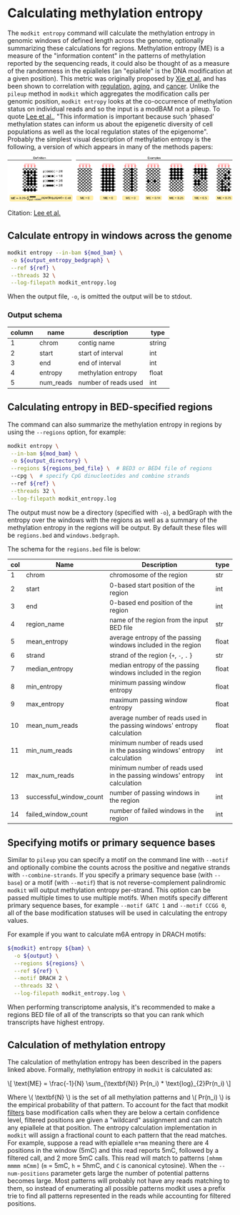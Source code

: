 # Calculating methylation entropy

The `modkit entropy` command will calculate the methylation entropy in genomic windows of defined length across the genome, optionally summarizing these calculations for regions.
Methylation entropy (ME) is a measure of the "information content" in the patterns of methylation reported by the sequencing reads, it could also be thought of as a measure of the randomness in the epialleles (an "epiallele" is the DNA modification at a given position).
This metric was originally proposed by [Xie et al.](https://academic.oup.com/nar/article/39/10/4099/1303103#82681132) and has been shown to correlation with [regulation](https://academic.oup.com/nar/article/51/5/2046/7033790), [aging](https://genomebiology.biomedcentral.com/articles/10.1186/s13059-023-02866-4), and [cancer](https://journals.sagepub.com/doi/full/10.1177/1176935119828776).
Unlike the `pileup` method in `modkit` which aggregates the modification calls per genomic position, `modkit entropy` looks at the co-occurrence of methylation status on individual reads and so the input is a modBAM not a pileup.
To quote [Lee et al.](https://doi.org/10.1371/journal.pcbi.1010946), "This information is important because such ‘phased’ methylation states can inform us about the epigenetic diversity of cell populations as well as the local regulation states of the epigenome".
Probably the simplest visual description of methylation entropy is the following, a version of which appears in many of the methods papers:

<div style="text-align: center;">

![methylation_entropy_background](./images/me.png)

</div>

Citation: [Lee et al.](https://github.com/dohlee/metheor/blob/master/img/me.png)

## Calculate entropy in windows across the genome

```bash
modkit entropy --in-bam ${mod_bam} \
 -o ${output_entropy_bedgraph} \
 --ref ${ref} \
 --threads 32 \
 --log-filepath modkit_entropy.log
```

When the output file, `-o`, is omitted the output will be to stdout. 

### Output schema

| column | name      | description          | type   |
|--------|-----------|----------------------|--------|
| 1      | chrom     | contig name          | string |
| 2      | start     | start of interval    | int    |
| 3      | end       | end of interval      | int    |
| 4      | entropy   | methylation entropy  | float  |
| 5      | num_reads | number of reads used | int    |


## Calculating entropy in BED-specified regions

The command can also summarize the methylation entropy in regions by using the `--regions` option, for example:

```bash
modkit entropy \
 --in-bam ${mod_bam} \
 -o ${output_directory} \
 --regions ${regions_bed_file} \  # BED3 or BED4 file of regions
 --cpg \  # specify CpG dinucleotides and combine strands
 --ref ${ref} \
 --threads 32 \
 --log-filepath modkit_entropy.log
```

The output must now be a directory (specified with `-o`), a bedGraph with the entropy over the windows with the regions as well as a summary of the methylation entropy in the regions will be output.
By default these files will be `regions.bed` and `windows.bedgraph`.

The schema for the `regions.bed` file is below:

| col | Name                    | Description                                                              | type  |
|-----|-------------------------|--------------------------------------------------------------------------|-------|
| 1   | chrom                   | chromosome of the region                                                 | str   |
| 2   | start                   | 0-based start position of the region                                     | int   |
| 3   | end                     | 0-based end position of the region                                       | int   |
| 4   | region_name             | name of the region from the input BED file                               | str   |
| 5   | mean_entropy            | average entropy of the passing windows included in the region            | float |
| 6   | strand                  | strand of the region {`+`, `-`, `.` }                                    | str   |
| 7   | median_entropy          | median entropy of the passing windows included in the region             | float |
| 8   | min_entropy             | minimum passing window entropy                                           | float |
| 9   | max_entropy             | maximum passing window entropy                                           | float |
| 10  | mean_num_reads          | average number of reads used in the passing windows' entropy calculation | float |
| 11  | min_num_reads           | minimum number of reads used in the passing windows' entropy calculation | int   |
| 12  | max_num_reads           | minimum number of reads used in the passing windows' entropy calculation | int   |
| 13  | successful_window_count | number of passing windows in the region                                  | int   |
| 14  | failed_window_count     | number of failed windows in the region                                   | int   |


## Specifying motifs or primary sequence bases

Similar to `pileup` you can specify a motif on the command line with `--motif` and optionally combine the counts across the positive and negative strands with `--combine-strands`.
If you specify a primary sequence base (with `--base`) or a motif (with `--motif`) that is not reverse-complement palindromic `modkit` will output methylation entropy per-strand.
This option can be passed multiple times to use multiple motifs.
When motifs specify different primary sequence bases, for example `--motif GATC 1` and `--motif CCGG 0`, all of the base modification statuses will be used in calculating the entropy values.


For example if you want to calculate m6A entropy in DRACH motifs:

```bash
${modkit} entropy ${bam} \
  -o ${output} \
  --regions ${regions} \
  --ref ${ref} \
  --motif DRACH 2 \
  --threads 32 \
  --log-filepath modkit_entropy.log \
```
When performing transcriptome analysis, it's recommended to make a regions BED file of all of the transcripts so that you can rank which transcripts have highest entropy.


## Calculation of methylation entropy

The calculation of methylation entropy has been described in the papers linked above. Formally, methylation entropy in `modkit` is calculated as:

\\[ 
\text{ME} = \frac{-1}{N} \sum_{\textbf{N}} Pr(n_i) * \text{log}_{2}Pr(n_i)
\\]

Where \\( \textbf{N} \\) is the set of all methylation patterns and \\( Pr(n_i) \\) is the empirical probability of that pattern.
To account for the fact that modkit [filters](./filtering_numeric_details.md) base modification calls when they are below a certain confidence level, filtered positions are given a "wildcard" assignment and can match any epiallele at that position.
The entropy calculation implementation in `modkit` will assign a fractional count to each pattern that the read matches.
For example, suppose a read with epiallele `m*mm` meaning there are 4 positions in the window (5mC) and this read reports 5mC, followed by a filtered call, and 2 more 5mC calls.
This read will match to patterns `[mhmm mmmm mCmm]` (`m` = 5mC, `h` = 5hmC, and `C` is canonical cytosine).
When the `--num-positions` parameter gets large the number of potential patterns becomes large.
Most patterns will probably not have any reads matching to them, so instead of enumerating all possible patterns modkit uses a prefix trie to find all patterns represented in the reads while accounting for filtered positions.
